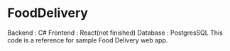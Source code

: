# FoodDelivery 
Backend : C#
Frontend : React(not finished)
Database : PostgresSQL
This code is a reference for sample Food Delivery web app.
